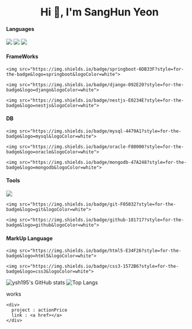 <div style="align=center">  
  <h1 align="center">Hi 👋, I'm SangHun Yeon</h1>
  
  <p align="left">
  </p>
  
  <h4>Languages</h4>
  <p align="left">
    <img src="https://img.shields.io/badge/java-007396?style=for-the-badge&logo=OpenJDK&logoColor=white">
    <img src="https://img.shields.io/badge/Python-3776AB?style=for-the-badge&logo=Python&logoColor=white">
    <img src="https://img.shields.io/badge/JavaScript-F7DF1E?style=for-the-badge&logo=JavaScript&logoColor=white">
  
  </p>
  
  <h4>FrameWorks</h4>
  <p align="left">
    
    <img src="https://img.shields.io/badge/springboot-6DB33F?style=for-the-badge&logo=springboot&logoColor=white">
    
    <img src="https://img.shields.io/badge/django-092E20?style=for-the-badge&logo=django&logoColor=white">
    
    <img src="https://img.shields.io/badge/nestjs-E0234E?style=for-the-badge&logo=nestjs&logoColor=white">  
  </p>
  
  <h4>DB</h4>
  <p align="left">  
    
    <img src="https://img.shields.io/badge/mysql-4479A1?style=for-the-badge&logo=mysql&logoColor=white">
    
    <img src="https://img.shields.io/badge/oracle-F80000?style=for-the-badge&logo=oracle&logoColor=white">
    
    <img src="https://img.shields.io/badge/mongodb-47A248?style=for-the-badge&logo=mongodb&logoColor=white">
    
  </p>
  
  <h4>Tools</h4>
  <p align="left">  
    <img src="https://img.shields.io/badge/docker-2496ED?style=for-the-badge&logo=docker&logoColor=white"> 
    
    <img src="https://img.shields.io/badge/git-F05032?style=for-the-badge&logo=git&logoColor=white">
    
    <img src="https://img.shields.io/badge/github-181717?style=for-the-badge&logo=github&logoColor=white">
  </p>
  
  <h4>MarkUp Language</h4>
  <p align="left">
    
    <img src="https://img.shields.io/badge/html5-E34F26?style=for-the-badge&logo=html5&logoColor=white">
    
    <img src="https://img.shields.io/badge/css3-1572B6?style=for-the-badge&logo=css3&logoColor=white">
  </p>
  
  ![ysh195's GitHub stats](https://github-readme-stats.vercel.app/api?username=ysh195&show_icons=true&theme=radical)
  ![Top Langs](https://github-readme-stats.vercel.app/api/top-langs/?username=ysh195&layout=compact)
  
  <div>
    works
  
    <div>
      project : actionPrice  
      link : <a href></a>
    </div>
    
  </div>
</div>

